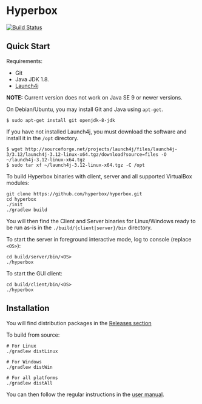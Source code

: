 # Hyperbox
[![Build Status](https://travis-ci.org/hyperbox/hyperbox.svg?branch=master)](https://travis-ci.org/hyperbox/hyperbox)

## Quick Start
Requirements:
- Git
- Java JDK 1.8.
- [Launch4j](https://sourceforge.net/projects/launch4j/)

**NOTE:** Current version does not work on Java SE 9 or newer versions.

On Debian/Ubuntu, you may install Git and Java using `apt-get`.
```
$ sudo apt-get install git openjdk-8-jdk
```

If you have not installed Launch4j, you must download the software and install it in the `/opt` directory.
```
$ wget http://sourceforge.net/projects/launch4j/files/launch4j-3/3.12/launch4j-3.12-linux-x64.tgz/download?source=files -O ~/launch4j-3.12-linux-x64.tgz
$ sudo tar xf ~/launch4j-3.12-linux-x64.tgz -C /opt
```

To build Hyperbox binaries with client, server and all supported VirtualBox modules:
```
git clone https://github.com/hyperbox/hyperbox.git
cd hyperbox
./init
./gradlew build
```
	
You will then find the Client and Server binaries for Linux/Windows ready to be run as-is in the `./build/{client|server}/bin` directory.

To start the server in foreground interactive mode, log to console (replace `<OS>`):
```
cd build/server/bin/<OS>
./hyperbox
```

To start the GUI client:
```
cd build/client/bin/<OS>
./hyperbox
```

## Installation
You will find distribution packages in the [Releases section](https://github.com/hyperbox/hyperbox/releases)

To build from source:
```
# For Linux
./gradlew distLinux

# For Windows
./gradlew distWin

# For all platforms
./gradlew distAll
```

You can then follow the regular instructions in the [user manual](https://kamax.io/hbox/manual/#il-fl).

